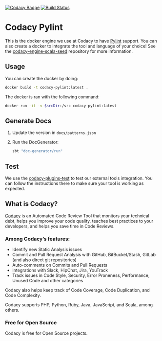 [![Codacy Badge](https://api.codacy.com/project/badge/grade/8bd24fe19ffb4c3ea0e947225e962d28)](https://www.codacy.com/app/Codacy/codacy-pylint)
[![Build Status](https://circleci.com/gh/codacy/codacy-pylint.svg?style=shield&circle-token=:circle-token)](https://circleci.com/gh/codacy/codacy-pylint)

# Codacy Pylint

This is the docker engine we use at Codacy to have [Pylint](http://www.pylint.org/) support.
You can also create a docker to integrate the tool and language of your choice!
See the [codacy-engine-scala-seed](https://github.com/codacy/codacy-engine-scala-seed) repository for more information.

## Usage

You can create the docker by doing:

  ```bash
  docker build -t codacy-pylint:latest .
  ```

The docker is ran with the following command:

  ```bash
  docker run -it -v $srcDir:/src codacy-pylint:latest
  ```

## Generate Docs

 1. Update the version in `docs/patterns.json`

 2. Run the DocGenerator:

    ```bash
    sbt "doc-generator/run"
    ```

## Test

We use the [codacy-plugins-test](https://github.com/codacy/codacy-plugins-test) to test our external tools integration.
You can follow the instructions there to make sure your tool is working as expected.

## What is Codacy?

[Codacy](https://www.codacy.com/) is an Automated Code Review Tool that monitors your technical debt, helps you improve your code quality, teaches best practices to your developers, and helps you save time in Code Reviews.

### Among Codacy’s features:

 - Identify new Static Analysis issues
 - Commit and Pull Request Analysis with GitHub, BitBucket/Stash, GitLab (and also direct git repositories)
 - Auto-comments on Commits and Pull Requests
 - Integrations with Slack, HipChat, Jira, YouTrack
 - Track issues in Code Style, Security, Error Proneness, Performance, Unused Code and other categories

Codacy also helps keep track of Code Coverage, Code Duplication, and Code Complexity.

Codacy supports PHP, Python, Ruby, Java, JavaScript, and Scala, among others.

### Free for Open Source

Codacy is free for Open Source projects.
